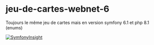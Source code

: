 # jeu-de-cartes-webnet-6

Toujours le même jeu de cartes mais en version symfony 6.1 et php 8.1 (enums)

[![SymfonyInsight](https://insight.symfony.com/projects/4d0fa940-ad1f-4f37-bc09-52367d956c61/big.svg)](https://insight.symfony.com/projects/4d0fa940-ad1f-4f37-bc09-52367d956c61)
